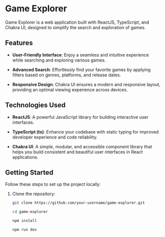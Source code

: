 # Game Explorer

Game Explorer is a web application built with ReactJS, TypeScript, and Chakra UI, designed to simplify the search and exploration of games.

## Features

- **User-Friendly Interface**: Enjoy a seamless and intuitive experience while searching and exploring various games.

- **Advanced Search**: Effortlessly find your favorite games by applying filters based on genres, platforms, and release dates.

- **Responsive Design**: Chakra UI ensures a modern and responsive layout, providing an optimal viewing experience across devices.

## Technologies Used

- **ReactJS**: A powerful JavaScript library for building interactive user interfaces.

- **TypeScript (ts)**: Enhance your codebase with static typing for improved developer experience and code reliability.

- **Chakra UI**: A simple, modular, and accessible component library that helps you build consistent and beautiful user interfaces in React applications.

## Getting Started

Follow these steps to set up the project locally:

1. Clone the repository:
   ```bash
   git clone https://github.com/your-username/game-explorer.git 

   cd game-explorer
   
   npm install

   npm run dev

